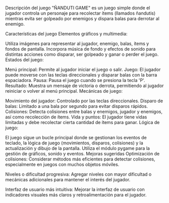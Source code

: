 Descripción del juego
"ÑANDUTI GAME" es un juego simple donde el jugador controla un personaje para recolectar ítems (llamados ñandutis) mientras evita ser golpeado por enemigos y dispara balas para derrotar al enemigo.

Características del juego
Elementos gráficos y multimedia:

Utiliza imágenes para representar al jugador, enemigo, balas, ítems y fondos de pantalla.
Incorpora música de fondo y efectos de sonido para distintas acciones como disparar, ser golpeado y ganar o perder el juego.
Estados del juego:

Menú principal: Permite al jugador iniciar el juego o salir.
Juego: El jugador puede moverse con las teclas direccionales y disparar balas con la barra espaciadora.
Pausa: Pausa el juego cuando se presiona la tecla 'P'.
Resultado: Muestra un mensaje de victoria o derrota, permitiendo al jugador reiniciar o volver al menú principal.
Mecánicas de juego:

Movimiento del jugador: Controlado por las teclas direccionales.
Disparo de balas: Limitado a una bala por segundo para evitar disparos rápidos.
Colisiones: Detecta colisiones entre balas y enemigos, jugador y enemigos, así como recolección de ítems.
Vida y puntos: El jugador tiene vidas limitadas y debe recolectar cierta cantidad de ítems para ganar.
Lógica de juego:

El juego sigue un bucle principal donde se gestionan los eventos de teclado, la lógica de juego (movimientos, disparos, colisiones) y la actualización y dibujo de la pantalla.
Utiliza el módulo pygame para la gestión de gráficos, sonido y eventos.
Mejoras sugeridas
Optimización de colisiones: Considerar métodos más eficientes para detectar colisiones, especialmente en juegos con muchos objetos móviles.

Niveles o dificultad progresiva: Agregar niveles con mayor dificultad o mecánicas adicionales para mantener el interés del jugador.

Interfaz de usuario más intuitiva: Mejorar la interfaz de usuario con indicadores visuales más claros y retroalimentación para el jugador.
